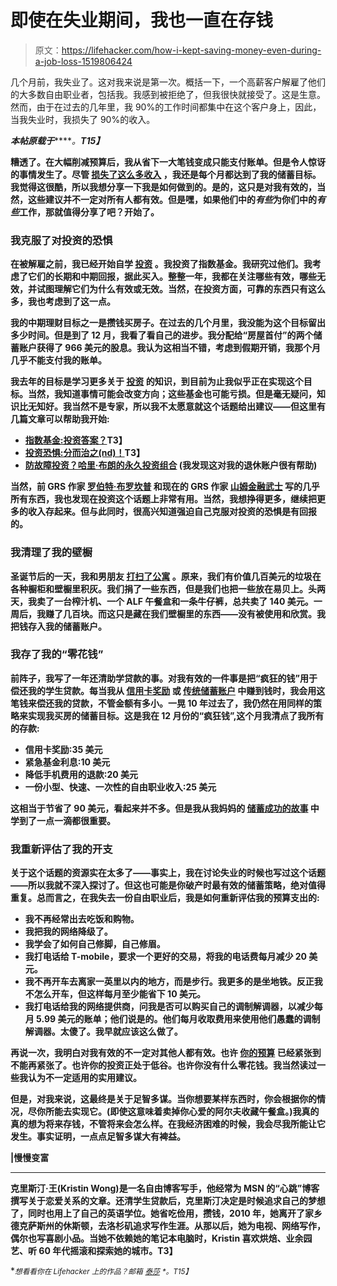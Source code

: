 # 即使在失业期间，我也一直在存钱

> 原文：<https://lifehacker.com/how-i-kept-saving-money-even-during-a-job-loss-1519806424>

几个月前，我失业了。这对我来说是第一次。概括一下，一个高薪客户解雇了他们的大多数自由职业者，包括我。我感到被拒绝了，但我很快就接受了。这是生意。然而，由于在过去的几年里，我 90%的工作时间都集中在这个客户身上，因此，当我失业时，我损失了 90%的收入。



***本帖原载于***[](http://www.getrichslowly.org/blog/2014/02/05/how-i-kept-saving-even-during-a-job-loss/)*****。**T15】***

**糟透了。在大幅削减预算后，我从省下一大笔钱变成只能支付账单。但是令人惊讶的事情发生了。尽管 [损失了这么多收入](https://lifehacker.com/how-to-prepare-if-you-think-you-might-lose-your-job-5794373) ，我还是每个月都达到了我的储蓄目标。我觉得这很酷，所以我想分享一下我是如何做到的。是的，这只是对我有效的，当然，这些建议并不一定对所有人都有效。但是嘿，如果他们中的*有些*为你们中的*有些*工作，那就值得分享了吧？开始了。**

### **我克服了对投资的恐惧**

**在被解雇之前，我已经开始自学 [投资](https://lifehacker.com/how-can-i-get-started-investing-in-the-stock-market-1376782232) 。我投资了指数基金。我研究过他们。我考虑了它们的长期和中期回报，据此买入。整整一年，我都在关注哪些有效，哪些无效，并试图理解它们为什么有效或无效。当然，在投资方面，可靠的东西只有这么多，我也考虑到了这一点。**

**我的中期理财目标之一是攒钱买房子。在过去的几个月里，我没能为这个目标留出多少时间。但是到了 12 月，我看了看自己的进步。我分配给“房屋首付”的两个储蓄账户获得了 966 美元的股息。我认为这相当不错，考虑到假期开销，我那个月几乎不能支付我的账单。**

**我去年的目标是学习更多关于 [投资](https://lifehacker.com/get-started-investing-with-very-little-money-5910446) 的知识，到目前为止我似乎正在实现这个目标。当然，我知道事情可能会改变方向；这些基金也可能亏损。但是毫无疑问，知识比无知好。我当然不是专家，所以我不太愿意就这个话题给出建议——但这里有几篇文章可以帮助我开始:**

*   **[指数基金:投资答案？](http://www.getrichslowly.org/blog/2010/11/30/index-funds-the-investment-answer/)T3】**
*   **[投资恐惧:分而治之(nd)！](http://www.getrichslowly.org/blog/2013/01/07/fear-of-investing-dividend-and-conquer/)T3】**
*   **[防故障投资？哈里·布朗的永久投资组合](http://www.getrichslowly.org/blog/2009/04/20/fail-safe-investing-harry-brownes-permanent-portfolio/) (我发现这对我的退休账户很有帮助)**

**当然，前 GRS 作家 [罗伯特·布罗坎普](http://www.getrichslowly.org/blog/2011/01/12/don%E2%80%99t-get-rich-any-slower-than-you-have-to/) 和现在的 GRS 作家 [山姆金融武士](http://www.getrichslowly.org/blog/2013/12/10/a-primer-on-the-most-important-economic-metric-part-3/) 写的几乎所有东西，我也发现在投资这个话题上非常有用。当然，我想挣得更多，继续把更多的收入存起来。但与此同时，很高兴知道强迫自己克服对投资的恐惧是有回报的。**

### **我清理了我的壁橱**

**圣诞节后的一天，我和男朋友 [打扫了公寓](https://lifehacker.com/ask-an-expert-all-about-organizing-and-cashing-in-on-y-782780096) 。原来，我们有价值几百美元的垃圾在各种橱柜和壁橱里积灰。我们捐了一些东西，但是我们也把一些放在易贝上。头两天，我卖了一台榨汁机、一个 ALF 午餐盒和一条牛仔裤，总共卖了 140 美元。一周后，我赚了几百块。而这只是藏在我们壁橱里的东西——没有被使用和欣赏。我把钱存入我的储蓄账户。**

### ****我存了我的“零花钱”****

**前阵子，我写了一年还清助学贷款的事。对我有效的一件事是把“疯狂的钱”用于偿还我的学生贷款。每当我从 [信用卡奖励](http://www.getrichslowly.org/credit-cards/best-cash-back-card?var1=navbar_creditcard) 或 [传统储蓄账户](http://www.getrichslowly.org/blog/2007/03/21/which-online-high-yield-savings-account-is-best/) 中赚到钱时，我会用这笔钱来偿还我的贷款，不管金额有多小。一晃 10 年过去了，我仍然在用同样的策略来实现我买房的储蓄目标。这是我在 12 月份的“疯狂钱”,这个月我清点了我所有的存款:**

*   **信用卡奖励:35 美元**
*   **紧急基金利息:10 美元**
*   **降低手机费用的退款:20 美元**
*   **一份小型、快速、一次性的自由职业收入:25 美元**

**这相当于节省了 90 美元，看起来并不多。但是我从我妈妈的 [储蓄成功的故事](http://www.getrichslowly.org/blog/2013/05/09/how-my-mom-inspired-me-during-a-savings-slump/) 中学到了一点一滴都很重要。**

### ****我重新评估了我的开支****

**关于这个话题的资源实在太多了——事实上，我在讨论失业的时候也写过这个话题——所以我就不深入探讨了。但这也可能是你破产时最有效的储蓄策略，绝对值得重复。总而言之，在我失去一份自由职业后，我是如何重新评估我的预算支出的:**

*   **我不再经常出去吃饭和购物。**
*   **我把我的网络降级了。**
*   **我学会了如何自己修脚，自己修眉。**
*   **我打电话给 T-mobile，要求一个更好的交易，将我的电话费每月减少 20 美元。**
*   **我不再开车去离家一英里以内的地方，而是步行。我更多的是坐地铁。反正我不怎么开车，但这样每月至少能省下 10 美元。**
*   **我打电话给我的网络提供商，问我是否可以购买自己的调制解调器，以减少每月 5.99 美元的账单；他们说是的。他们每月收取费用来使用他们愚蠢的调制解调器。太傻了。我早就应该这么做了。**

**再说一次，我明白对我有效的不一定对其他人都有效。也许 [你的预算](https://lifehacker.com/how-to-change-your-spending-habits-when-your-salary-goe-5954824) 已经紧张到不能再紧张了。也许你的投资正处于低谷。也许你没有什么零花钱。我当然读过一些我认为不一定适用的实用建议。**

**但是，对我来说，这最终是关于足智多谋。当你想要某样东西时，你会根据你的情况，尽你所能去实现它。(即使这意味着卖掉你心爱的阿尔夫收藏午餐盒。)我真的真的想为将来存钱，不管将来会怎么样。在我经济困难的时候，我会尽我所能让它发生。事实证明，一点点足智多谋大有裨益。**

**|慢慢变富**

* * *

**克里斯汀·王(Kristin Wong)是一名自由博客写手，他经常为 MSN 的“心跳”博客撰写关于恋爱关系的文章。还清学生贷款后，克里斯汀决定是时候追求自己的梦想了，同时也用上了自己的英语学位。她省吃俭用，攒钱，2010 年，她离开了家乡德克萨斯州的休斯顿，去洛杉矶追求写作生涯。从那以后，她为电视、网络写作，偶尔也写喜剧小品。当她不依赖她的笔记本电脑时，Kristin 喜欢烘焙、业余园艺、听 60 年代摇滚和探索她的城市。T3】**

**<small>*想看看你在 Lifehacker 上的作品？邮箱*</small> [<small>*泰莎*</small>](https://mail.google.com/mail/?view=cm&fs=1&tf=1&to=tessa@lifehacker.com) <small>*。*T15】</small>**
